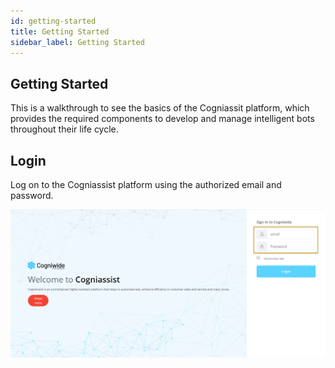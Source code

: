 ```yaml
---
id: getting-started  
title: Getting Started
sidebar_label: Getting Started
---
```


## Getting Started

This is a walkthrough to see the basics of the Cogniassit platform, which provides the required components to develop and manage intelligent bots throughout their life cycle.

## Login

Log on to the Cogniassist platform using the authorized email and password.

<img src="assets/Login.png" style="zoom: 50%;" />
